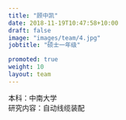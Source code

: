 ```yaml
---
title: "顾中凯"
date: 2018-11-19T10:47:58+10:00
draft: false
image: "images/team/4.jpg"
jobtitle: "硕士一年级"

promoted: true
weight: 10
layout: team
---
```

本科：中南大学  
研究内容：自动线缆装配

